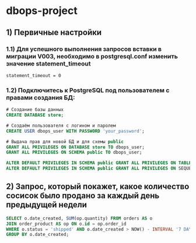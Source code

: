 # dbops-project

## 1) Первичные настройки
### 1.1) Для успешного выполнения запросов вставки в миграции V003, необходимо в postgresql.conf изменить значение statement_timeout
```
statement_timeout = 0
```

### 1.2) Подключитесь к PostgreSQL под пользователем с правами создания БД: <br>
```sql
# Создание базы данных
CREATE DATABASE store;

# Создаём пользователя с логином и паролем
CREATE USER dbops_user WITH PASSWORD 'your_password';

# Выдача прав для новой БД и для схемы public
GRANT ALL PRIVILEGES ON DATABASE store TO dbops_user;
GRANT ALL PRIVILEGES ON SCHEMA public TO dbops_user;

ALTER DEFAULT PRIVILEGES IN SCHEMA public GRANT ALL PRIVILEGES ON TABLES TO dbops_user;
ALTER DEFAULT PRIVILEGES IN SCHEMA public GRANT ALL PRIVILEGES ON SEQUENCES TO dbops_user;


```

## 2) Запрос, который покажет, какое количество сосисок было продано за каждый день предыдущей недели  
```sql
SELECT o.date_created, SUM(op.quantity) FROM orders AS o
JOIN order_product AS op ON o.id = op.order_id
WHERE o.status = 'shipped' AND o.date_created > NOW() - INTERVAL '7 DAY'
GROUP BY o.date_created;  
```
